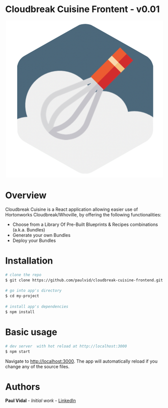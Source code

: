 # Cloudbreak Cuisine Frontent - v0.01
<div align="center">
<img src="https://github.com/paulvid/cloudbreak-cuisine-frontend/raw/master/src/assets/img/brand/small_logo.png" width="500" height="500" align="middle">
</div>

# Overview

Cloudbreak Cuisine is a React application allowing easier use of Hortonworks Cloudbreak/Whoville, by offering the following functionalities:
* Choose from a Library Of Pre-Built Blueprints & Recipes combinations (a.k.a. Bundles)
* Generate your own Bundles
* Deploy your Bundles

# Installation

``` bash
# clone the repo
$ git clone https://github.com/paulvid/cloudbreak-cuisine-frontend.git my-cuisine-frontend

# go into app's directory
$ cd my-project

# install app's dependencies
$ npm install
```

# Basic usage

``` bash
# dev server  with hot reload at http://localhost:3000
$ npm start
```

Navigate to [http://localhost:3000](http://localhost:3000). The app will automatically reload if you change any of the source files.


# Authors

**Paul Vidal** - *Initial work* - [LinkedIn](https://www.linkedin.com/in/paulvid/)